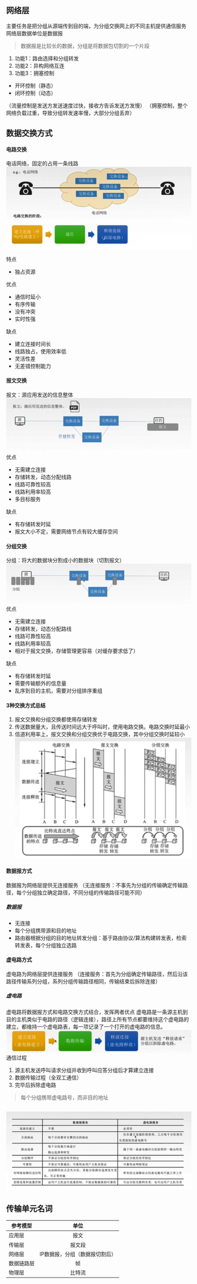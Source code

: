 ## 网络层

主要任务是把分组从源端传到目的端，为分组交换网上的不同主机提供通信服务
网络层数据单位是数据报
> 数据报是比较长的数据，分组是将数据包切割的一个片段

1. 功能1：路由选择和分组转发
2. 功能2：异构网络互连
3. 功能3：拥塞控制
  - 开环控制（静态）
  - 闭环控制（动态）

（流量控制是发送方发送速度过快，接收方告诉发送方发慢）
（拥塞控制，整个网络负载过重，导致分组转发速率慢，大部分分组丢弃）

## 数据交换方式

#### 电路交换
电话网络，固定的占用一条线路
![网络层1](https://github.com/easterCat/networks/blob/master/img4/%E7%BD%91%E7%BB%9C%E5%B1%821.png?raw=true)

特点
- 独占资源

优点
- 通信时延小
- 有序传输
- 没有冲突
- 实时性强

缺点
- 建立连接时间长
- 线路独占，使用效率低
- 灵活性差
- 无差错控制能力

#### 报文交换
报文：源应用发送的信息整体
![网络层2](https://github.com/easterCat/networks/blob/master/img4/%E7%BD%91%E7%BB%9C%E5%B1%822.png?raw=true)
优点
- 无需建立连接
- 存储转发，动态分配线路
- 线路可靠性较高
- 线路利用率较高
- 多目标服务

缺点
- 有存储转发时延
- 报文大小不定，需要网络节点有较大缓存空间

#### 分组交换
分组：将大的数据块分割成小的数据块（切割报文）
![网络层3](https://github.com/easterCat/networks/blob/master/img4/%E7%BD%91%E7%BB%9C%E5%B1%823.png?raw=true)
优点
- 无需建立连接
- 存储转发，动态分配路线
- 线路可靠性较高
- 线路利用率较高
- 相对于报文交换，存储管理更容易（对缓存要求低了）

缺点
- 有存储转发时延
- 需要传输额外的信息量
- 乱序到目的主机，需要对分组排序重组


#### 3种交换方式总结
1. 报文交换和分组交换都使用存储转发
2. 传送数据量大，且传送时间远大于呼叫时，使用电路交换。电路交换时延最小
3. 信道利用率上，报文交换和分组交换优于电路交换，其中分组交换时延较小
![网络层4](https://github.com/easterCat/networks/blob/master/img4/%E7%BD%91%E7%BB%9C%E5%B1%824.png?raw=true)

#### 数据报方式
数据报为网络层提供无连接服务
（无连接服务：不事先为分组的传输确定传输路径，每个分组独立确定路径，不同分组的传输路径可能不同）

##### 数据报
- 无连接
- 每个分组携带源和目的地址
- 路由器根据分组的目的地址转发分组：基于路由协议/算法构建转发表，检索转发表，每个分组独立选路

#### 虚电路方式
虚电路为网络层提供连接服务
（连接服务：首先为分组确定传输路径，然后沿该路径传输系列分组，系列分组传输路径相同，传输结束后拆除连接）

##### 虚电路
虚电路将数据报方式和电路交换方式结合，发挥两者优点
虚电路是一条源主机到目的主机类似于电路的路径（逻辑连接），路径上所有节点都要维持这个虚电路的建立，都维持一个虚电路表，每一项记录了一个打开的虚电路的信息。
![网络层5](https://github.com/easterCat/networks/blob/master/img4/%E7%BD%91%E7%BB%9C%E5%B1%825.png?raw=true)
通信过程
1. 源主机发送呼叫请求分组并收到呼叫应答分组后才算建立连接
2. 数据传输过程（全双工通信）
3. 完毕后拆除虚电路

>每个分组携带虚电路号，而非目的地址

![网络层6](https://github.com/easterCat/networks/blob/master/img4/%E7%BD%91%E7%BB%9C%E5%B1%826.png?raw=true)
------

## 传输单元名词
参考模型|单位
--|:--:
应用层|报文
传输层|报文段
网络层|IP数据报，分组（数据报切割后）
数据链路层|帧
物理层|比特流
